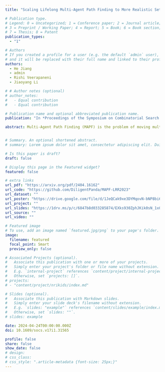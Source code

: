 ```yaml
---
title: "Scaling Lifelong Multi-Agent Path Finding to More Realistic Settings: Research Challenges and Opportunities"

# Publication type.
# Legend: 0 = Uncategorized; 1 = Conference paper; 2 = Journal article;
# 3 = Preprint / Working Paper; 4 = Report; 5 = Book; 6 = Book section;
# 7 = Thesis; 8 = Patent
publication_types:
  - "1"

# Authors
# If you created a profile for a user (e.g. the default `admin` user), write the username (folder name) here
# and it will be replaced with their full name and linked to their profile.
authors:
  - He Jiang
  - admin
  - Rishi Veerapaneni
  - Jiaoyang Li

# # Author notes (optional)
# author_notes:
#   - Equal contribution
#   - Equal contribution

# Publication name and optional abbreviated publication name.
publication: "In *Proceedings of the Symposium on Combinatorial Search (SoCS), June 06-08, Kananaskis, Alberta, Canada*"

abstract: Multi-Agent Path Finding (MAPF) is the problem of moving multiple agents from starts to goals without collisions. Lifelong MAPF (LMAPF) extends MAPF by continuously assigning new goals to agents. We present our winning approach to the 2023 League of Robot Runners LMAPF competition, which leads us to several interesting research challenges and future directions. In this paper, we outline three main research challenges. The first challenge is to search for high-quality LMAPF solutions within a limited planning time (e.g., 1s per step) for a large number of agents (e.g., 10,000) or extremely high agent density (e.g., 97.7%). We present future directions such as developing more competitive rule-based and anytime MAPF algorithms and parallelizing state-of-the-art MAPF algorithms. The second challenge is to alleviate congestion and the effect of myopic behaviors in LMAPF algorithms. We present future directions, such as developing moving guidance and traffic rules to reduce congestion, incorporating future prediction and real-time search, and determining the optimal agent number. The third challenge is to bridge the gaps between the LMAPF models used in the literature and real-world applications. We present future directions, such as dealing with more realistic kinodynamic models, execution uncertainty, and evolving systems.


# Summary. An optional shortened abstract.
# summary: Lorem ipsum dolor sit amet, consectetur adipiscing elit. Duis posuere tellus ac convallis placerat. Proin tincidunt magna sed ex sollicitudin condimentum.

# Is this paper is draft?
draft: false

# Display this page in the Featured widget?
featured: false

# extra links
url_pdf: "https://arxiv.org/pdf/2404.16162"
url_code: "https://github.com/DiligentPanda/MAPF-LRR2023"
url_dataset: ""
url_poster: "https://drive.google.com/file/d/1JeQCak9xe3DYMqovN-bNP8bi6tpDMSjO/view?usp=sharing"
url_project: ""
url_slides: "https://1drv.ms/p/c/6847b8d033285874/EXks930ZphJKik0sN_1x02sBLEvgz_X4Ov_nrjT541eyyA?e=kYMKAJ"
url_source: ""
url_video: ""

# Featured image
# To use, add an image named `featured.jpg/png` to your page's folder.
image:
  filename: featured
  focal_point: Smart
  preview_only: false

# Associated Projects (optional).
#   Associate this publication with one or more of your projects.
#   Simply enter your project's folder or file name without extension.
#   E.g. `internal-project` references `content/project/internal-project/index.md`.
#   Otherwise, set `projects: []`.
# projects:
# - "content/project/nrikids/index.md"

# Slides (optional).
#   Associate this publication with Markdown slides.
#   Simply enter your slide deck's filename without extension.
#   E.g. `slides: "example"` references `content/slides/example/index.md`.
#   Otherwise, set `slides: ""`.
# slides: example

date: 2024-04-24T00:00:00.000Z
doi: 10.1609/socs.v17i1.31565

profile: false
share: false
show_date: false
# design:
# css_class:
# css_style: ".article-metadata {font-size: 25px;}"
---
```

